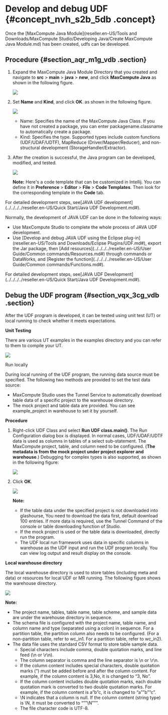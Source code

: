 # Develop and debug UDF {#concept_nvh_s2b_5db .concept}

Once the [MaxCompute Java Module](reseller.en-US/Tools and Downloads/MaxCompute Studio/Developing Java/Create MaxCompute Java Module.md) has been created, udfs can be developed.

## Procedure {#section_aqr_m1g_vdb .section}

1.  Expand the MaxCompute Java Module Directory that you created and navigate to **src** \> **main** \> **java** \> **new**, and click **MaxCompute Java** as shown in the following figure.

    ![](http://static-aliyun-doc.oss-cn-hangzhou.aliyuncs.com/assets/img/12130/15444366471944_en-US.png)

2.  Set **Name** and **Kind**, and click **OK**. as shown in the following figure.

    ![](http://static-aliyun-doc.oss-cn-hangzhou.aliyuncs.com/assets/img/12130/15444366471947_en-US.png)

    -   Name: Specifies the name of the MaxCompute Java Class. If you have not created a package, you can enter packagename.classname to automatically create a package.
    -   Kind: Specifies the type. Supported types include custom functions \(UDF/UDAF/UDTF\), MapReduce \(Driver/Mapper/Reducer\), and non-structural development \(StorageHandler/Extractor\).
3.  After the creation is successful, the Java program can be developed, modified, and tested.

    ![](http://static-aliyun-doc.oss-cn-hangzhou.aliyuncs.com/assets/img/12130/15444366471948_en-US.png)

    **Note:** Here's a code template that can be customized in Intellij. You can define it in **Preference** \> **Editor** \> **File** \> **Code Templates**. Then look for the corresponding template in the **Code** tab.


For detailed development steps, see[JAVA UDF development](../../../../reseller.en-US/Quick Start/Java UDF Development.md#).

Normally, the development of JAVA UDF can be done in the following ways:

-   Use MaxCompute Studio to complete the whole process of JAVA UDF development.
-   Use [Develop and debug JAVA UDF using the Eclipse plug-in](reseller.en-US/Tools and Downloads/Eclipse Plugins/UDF.md#), export the Jar package, then [Add resources](../../../../reseller.en-US/User Guide/Common commands/Resources.md#) through commands or DataWorks, and [Register the function](../../../../reseller.en-US/User Guide/Common commands/Functions.md#).

For detailed development steps, see[JAVA UDF Development](../../../../reseller.en-US/Quick Start/Java UDF Development.md#).

## Debug the UDF program {#section_vqx_3cg_vdb .section}

After the UDF program is developed, it can be tested using unit test \(UT\) or local running to check whether it meets expectations.

**Unit Testing**

There are various UT examples in the examples directory and you can refer to them to compile your UT.

![](http://static-aliyun-doc.oss-cn-hangzhou.aliyuncs.com/assets/img/12130/15444366481949_en-US.png)

Run locally

During local running of the UDF program, the running data source must be specified. The following two methods are provided to set the test data source:

-   MaxCompute Studio uses the Tunnel Service to automatically download table data of a specific project to the warehouse directory.
-   The mock project and table data are provided. You can see example\_project in warehouse to set it by yourself.

**Procedure**

1.  Right-click UDF Class and select **Run UDF class.main\(\)**. The Run Configuration dialog box is displayed. In normal cases, UDF/UDAF/UDTF data is used as columns in tables of a select sub-statement. The MaxCompute project, table, and column need to be configured. \(**The metadata is from the mock project under project explorer and warehouse**.\) Debugging for complex types is also supported, as shown in the following figure:

    ![](http://static-aliyun-doc.oss-cn-hangzhou.aliyuncs.com/assets/img/12130/15444366481950_en-US.png)

2.  Click **OK**.

    ![](http://static-aliyun-doc.oss-cn-hangzhou.aliyuncs.com/assets/img/12130/15444366481951_en-US.png)

    **Note:** 

    -   If the table data under the specified project is not downloaded into glashourse, You need to download the data first, default download 100 entries. If more data is required, use the Tunnel Command of the console or table downloading function of Studio.
    -   If the mock project is used or the table data is downloaded, directly run the program.
    -   The UDF local run framework uses data in specific columns in warehouse as the UDF input and run the UDF program locally. You can view log output and result display on the console.

**Local warehouse directory**

The local warehouse directory is used to store tables \(including meta and data\) or resources for local UDF or MR running. The following figure shows the warehouse directory.

![](http://static-aliyun-doc.oss-cn-hangzhou.aliyuncs.com/assets/img/12130/15444366481952_en-US.png)

**Note:** 

-   The project name, tables, table name, table scheme, and sample data are under the warehouse directory in sequence.
-   The schema file is configured with the project name, table name, and column name and type \(separated using a colon\) in sequence. For a partition table, the partition column also needs to be configured. \(For a non-partition table, refer to wc\_in1. For a partition table, refer to wc\_in2\).
-   The data file uses the standard CSV format to store table sample data.
    -   Special characters include comma, double quotation marks, and line feed \(\\n or \\r\\n\).
    -   The column separator is comma and the line separator is \\n or \\r\\n.
    -   If the column content includes special characters, double quotation marks \(“\) must be added before and after the column content. For example, if the column content is 3,No, it is changed to “3, No”.
    -   If the column content includes double quotation marks, each double quotation mark is converted to two double quotation marks. For example, if the column content is a”b”c, it is changed to “a””b””c”.
    -   \\N indicates that a column is null. If the column content \(string type\) is \\N, it must be converted to “””\\N”””.
    -   The file character code is UTF-8.

